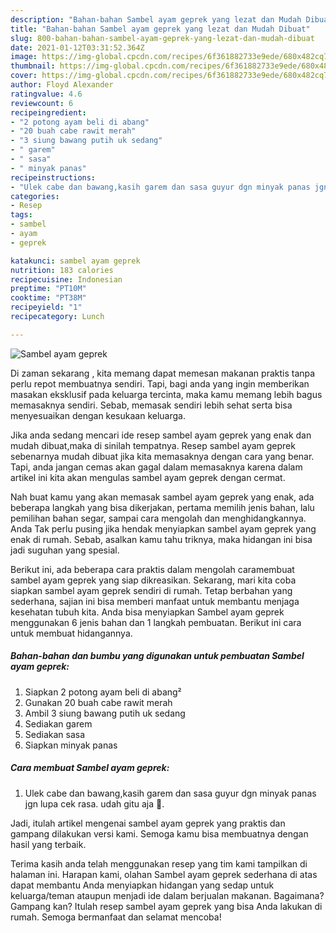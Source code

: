 ```yaml
---
description: "Bahan-bahan Sambel ayam geprek yang lezat dan Mudah Dibuat"
title: "Bahan-bahan Sambel ayam geprek yang lezat dan Mudah Dibuat"
slug: 800-bahan-bahan-sambel-ayam-geprek-yang-lezat-dan-mudah-dibuat
date: 2021-01-12T03:31:52.364Z
image: https://img-global.cpcdn.com/recipes/6f361882733e9ede/680x482cq70/sambel-ayam-geprek-foto-resep-utama.jpg
thumbnail: https://img-global.cpcdn.com/recipes/6f361882733e9ede/680x482cq70/sambel-ayam-geprek-foto-resep-utama.jpg
cover: https://img-global.cpcdn.com/recipes/6f361882733e9ede/680x482cq70/sambel-ayam-geprek-foto-resep-utama.jpg
author: Floyd Alexander
ratingvalue: 4.6
reviewcount: 6
recipeingredient:
- "2 potong ayam beli di abang"
- "20 buah cabe rawit merah"
- "3 siung bawang putih uk sedang"
- " garem"
- " sasa"
- " minyak panas"
recipeinstructions:
- "Ulek cabe dan bawang,kasih garem dan sasa guyur dgn minyak panas jgn lupa cek rasa. udah gitu aja 🤭."
categories:
- Resep
tags:
- sambel
- ayam
- geprek

katakunci: sambel ayam geprek 
nutrition: 183 calories
recipecuisine: Indonesian
preptime: "PT10M"
cooktime: "PT38M"
recipeyield: "1"
recipecategory: Lunch

---
```



![Sambel ayam geprek](https://img-global.cpcdn.com/recipes/6f361882733e9ede/680x482cq70/sambel-ayam-geprek-foto-resep-utama.jpg)

Di zaman  sekarang , kita memang dapat memesan makanan praktis tanpa perlu repot membuatnya sendiri. Tapi, bagi anda yang ingin memberikan masakan eksklusif pada keluarga tercinta, maka kamu memang lebih bagus memasaknya sendiri. Sebab, memasak sendiri lebih sehat serta bisa menyesuaikan dengan kesukaan keluarga.

Jika anda sedang mencari ide resep sambel ayam geprek yang enak dan mudah dibuat,maka di sinilah tempatnya. Resep sambel ayam geprek  sebenarnya mudah dibuat jika kita memasaknya dengan cara yang benar. Tapi, anda jangan cemas akan gagal dalam memasaknya 
karena dalam artikel ini kita akan mengulas sambel ayam geprek dengan cermat.  



Nah buat kamu yang akan memasak sambel ayam geprek yang enak, ada beberapa langkah yang bisa dikerjakan, pertama memilih jenis bahan, lalu pemilihan bahan segar, sampai cara mengolah dan menghidangkannya. Anda Tak perlu pusing jika hendak menyiapkan sambel ayam geprek yang enak di rumah. Sebab, asalkan kamu  tahu triknya, maka hidangan ini bisa jadi suguhan yang spesial.

Berikut ini, ada beberapa cara praktis  dalam mengolah caramembuat sambel ayam geprek yang siap dikreasikan. Sekarang, mari kita coba siapkan sambel ayam geprek sendiri di rumah. Tetap berbahan yang sederhana, sajian ini bisa memberi manfaat untuk membantu menjaga kesehatan tubuh kita. Anda bisa menyiapkan Sambel ayam geprek menggunakan 6 jenis bahan dan 1 langkah pembuatan. Berikut ini cara untuk membuat hidangannya.

<!--inarticleads1-->

##### Bahan-bahan dan bumbu yang digunakan untuk pembuatan Sambel ayam geprek:

1. Siapkan 2 potong ayam beli di abang²
1. Gunakan 20 buah cabe rawit merah
1. Ambil 3 siung bawang putih uk sedang
1. Sediakan  garem
1. Sediakan  sasa
1. Siapkan  minyak panas




<!--inarticleads2-->

##### Cara membuat Sambel ayam geprek:

1. Ulek cabe dan bawang,kasih garem dan sasa guyur dgn minyak panas jgn lupa cek rasa. udah gitu aja 🤭.




Jadi, itulah artikel mengenai  sambel ayam geprek  yang praktis dan gampang dilakukan versi kami. Semoga kamu bisa membuatnya dengan hasil yang terbaik. 

Terima kasih anda telah menggunakan resep yang tim kami tampilkan di halaman ini. Harapan kami, olahan  Sambel ayam geprek sederhana di atas dapat membantu Anda menyiapkan hidangan yang sedap untuk keluarga/teman ataupun menjadi ide dalam berjualan makanan. Bagaimana? Gampang kan? Itulah resep sambel ayam geprek yang bisa Anda lakukan di rumah. Semoga bermanfaat dan selamat mencoba!


